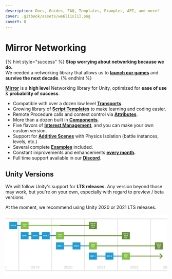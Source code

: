 ```yaml
---
description: Docs, Guides, FAQ, Templates, Examples, API, and more!
cover: .gitbook/assets/we6li1x[1].png
coverY: 0
---
```


# Mirror Networking

{% hint style="success" %}
**Stop worrying about networking because we do.**\
We needed a networking library that allows us to [**launch our games**](https://mirror-networking.com/showcase/) and **survive the next decade**.
{% endhint %}

[**Mirror**](https://assetstore.unity.com/packages/tools/network/mirror-129321) is a **high level** Networking library for Unity, optimized for **ease of use** & **probability of success**.

* Compatible with over a dozen low level [**Transports**](manual/transports/).
* Growing library of [**Script Templates**](manual/general/script-templates.md) to make learning and coding easier.
* Remote Procedure calls and context control via [**Attributes**](manual/guides/attributes.md).
* More than a dozen built in [**Components**](manual/components/).
* Five flavors of [**Interest Management**](manual/interest-management/), and you can make your own custom version.
* Support for [**Additive Scenes**](manual/examples/) with Physics Isolation (battle instances, levels, etc.)
* Several complete [**Examples**](manual/examples/) included.
* Constant improvements and enhancements [**every month**](manual/general/changelog/)**.**
* Full time support available in our [**Discord**](https://discord.gg/2BvnM4R).

## Unity Versions

We will follow Unity's support for **LTS releases**.  Any version beyond those may work, but you're on your own, especially with regard to preview / beta versions.

At the moment, we recommend using Unity 2020 or 2021 LTS releases.

![Unity LTS Release Schedule](.gitbook/assets/Timeline.webp)
